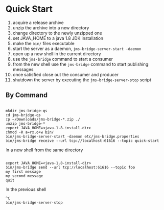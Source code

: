 # Quick Start

1. acquire a release archive
1. unzip the archive into a new directory
1. change directory to the newly unzipped one
1. set JAVA_HOME to a java 1.8 JDK installation
1. make the `bin/` files executable
1. start the server as a daemon, `jms-bridge-server-start -daemon`
1. open up a new shell in the current directory
1. use the `jms-bridge` command to start a consumer
1. from the new shell use the `jms-bridge` command to start publishing messages
1. once satisfied close out the consumer and producer
1. shutdown the server by executing the `jms-bridge-server-stop` script


## By Command

```shell

mkdir jms-bridge-qs
cd jms-bridge-qs
cp ~/Downloads/jms-bridge-*.zip ./
unzip jms-bridge-*
export JAVA_HOME=<java-1.8-install-dir>
chmod -R a=rx,o+w bin/
bin/jms-bridge-server-start -daemon etc/jms-bridge.properties
bin/jms-bridge receive --url tcp://localhost:61616 --topic quick-start
```

In a new shell from the same directory
```shell

export JAVA_HOME=<java-1.8-install-dir>
bin/jms-bridge send --url tcp://localhost:61616 --topic foo
my first message
my second message
quit
```

In the previous shell
```shell
^C
bin/jms-bridge-server-stop
```


